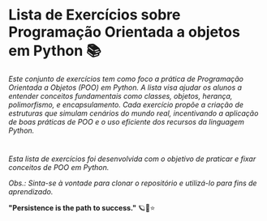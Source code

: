 # Lista de Exercícios sobre Programação Orientada a objetos em Python 📚

_Este conjunto de exercícios tem como foco a prática de Programação Orientada a Objetos (POO) em Python. A lista visa ajudar os alunos a entender conceitos fundamentais como classes, objetos, herança, polimorfismo, e encapsulamento. Cada exercício propõe a criação de estruturas que simulam cenários do mundo real, incentivando a aplicação de boas práticas de POO e o uso eficiente dos recursos da linguagem Python._

#
_Esta lista de exercícios foi desenvolvida com o objetivo de praticar e fixar conceitos de POO em Python._

_Obs.: Sinta-se à vontade para clonar o repositório e utilizá-lo para fins de aprendizado._ 


**"Persistence is the path to success."** 🪐🚀⭐
